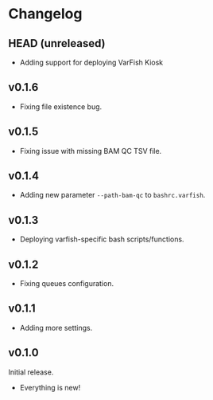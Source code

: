 # Changelog

## HEAD (unreleased)

- Adding support for deploying VarFish Kiosk

## v0.1.6

- Fixing file existence bug.

## v0.1.5

- Fixing issue with missing BAM QC TSV file.

## v0.1.4

- Adding new parameter `--path-bam-qc` to `bashrc.varfish`.

## v0.1.3

- Deploying varfish-specific bash scripts/functions.

## v0.1.2

- Fixing queues configuration.

## v0.1.1

- Adding more settings.

## v0.1.0

Initial release.

- Everything is new!
